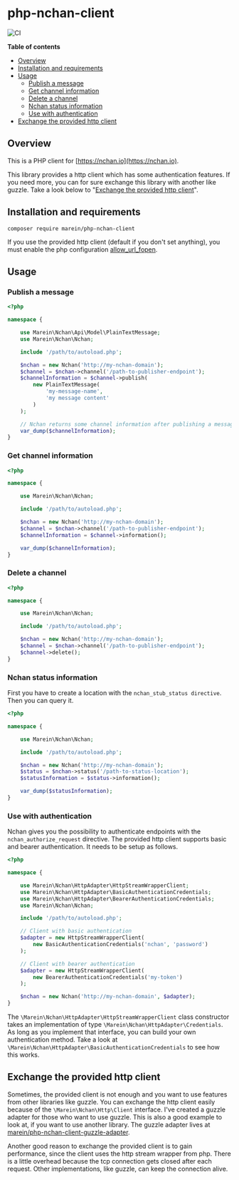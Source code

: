# php-nchan-client

![CI](https://github.com/marein/php-nchan-client/workflows/CI/badge.svg?branch=v1.0)

__Table of contents__

* [Overview](#overview)
* [Installation and requirements](#installation-and-requirements)
* [Usage](#usage)
  * [Publish a message](#publish-a-message)
  * [Get channel information](#get-channel-information)
  * [Delete a channel](#delete-a-channel)
  * [Nchan status information](#nchan-status-information)
  * [Use with authentication](#use-with-authentication)
* [Exchange the provided http client](#exchange-the-provided-http-client)

## Overview

This is a PHP client for [https://nchan.io](https://nchan.io).

This library provides a http client which has some authentication features. If you need more, you can for sure
exchange this library with another like guzzle. Take a look below to
"[Exchange the provided http client](#exchange-the-provided-http-client)".

## Installation and requirements

```
composer require marein/php-nchan-client
```

If you use the provided http client (default if you don't set anything),
you must enable the php configuration
[allow_url_fopen](http://php.net/manual/en/filesystem.configuration.php#ini.allow-url-fopen).

## Usage

### Publish a message

```php
<?php

namespace {

    use Marein\Nchan\Api\Model\PlainTextMessage;
    use Marein\Nchan\Nchan;

    include '/path/to/autoload.php';

    $nchan = new Nchan('http://my-nchan-domain');
    $channel = $nchan->channel('/path-to-publisher-endpoint');
    $channelInformation = $channel->publish(
        new PlainTextMessage(
            'my-message-name',
            'my message content'
        )
    );

    // Nchan returns some channel information after publishing a message.
    var_dump($channelInformation);
}
```

### Get channel information

```php
<?php

namespace {

    use Marein\Nchan\Nchan;

    include '/path/to/autoload.php';

    $nchan = new Nchan('http://my-nchan-domain');
    $channel = $nchan->channel('/path-to-publisher-endpoint');
    $channelInformation = $channel->information();

    var_dump($channelInformation);
}
```

### Delete a channel

```php
<?php

namespace {

    use Marein\Nchan\Nchan;

    include '/path/to/autoload.php';

    $nchan = new Nchan('http://my-nchan-domain');
    $channel = $nchan->channel('/path-to-publisher-endpoint');
    $channel->delete();
}
```

### Nchan status information

First you have to create a location with the `nchan_stub_status directive`. Then you can query it.

```php
<?php

namespace {

    use Marein\Nchan\Nchan;

    include '/path/to/autoload.php';

    $nchan = new Nchan('http://my-nchan-domain');
    $status = $nchan->status('/path-to-status-location');
    $statusInformation = $status->information();

    var_dump($statusInformation);
}
```

### Use with authentication

Nchan gives you the possibility to authenticate endpoints with the `nchan_authorize_request` directive.
The provided http client supports basic and bearer authentication. It needs to be setup as follows.

```php
<?php

namespace {

    use Marein\Nchan\HttpAdapter\HttpStreamWrapperClient;
    use Marein\Nchan\HttpAdapter\BasicAuthenticationCredentials;
    use Marein\Nchan\HttpAdapter\BearerAuthenticationCredentials;
    use Marein\Nchan\Nchan;

    include '/path/to/autoload.php';

    // Client with basic authentication
    $adapter = new HttpStreamWrapperClient(
        new BasicAuthenticationCredentials('nchan', 'password')
    );

    // Client with bearer authentication
    $adapter = new HttpStreamWrapperClient(
        new BearerAuthenticationCredentials('my-token')
    );

    $nchan = new Nchan('http://my-nchan-domain', $adapter);
}
```

The
`\Marein\Nchan\HttpAdapter\HttpStreamWrapperClient`
class constructor takes an implementation of type
`\Marein\Nchan\HttpAdapter\Credentials`.
As long as you implement that interface, you can build your own authentication
method. Take a look at
`\Marein\Nchan\HttpAdapter\BasicAuthenticationCredentials`
to see how this works.

## Exchange the provided http client

Sometimes, the provided client is not enough and you want to use features from other libraries like guzzle.
You can exchange the http client easily because of the
`\Marein\Nchan\Http\Client`
interface. I've created a guzzle adapter
for those who want to use guzzle. This is also a good example to look at, if you want to use another library. The
guzzle adapter lives at
[marein/php-nchan-client-guzzle-adapter](https://github.com/marein/php-nchan-client-guzzle-adapter).

Another good reason to exchange the provided client is to gain performance, since the client uses the http stream wrapper
from php. There is a little overhead because the tcp connection gets closed after each request. Other implementations,
like guzzle, can keep the connection alive.
